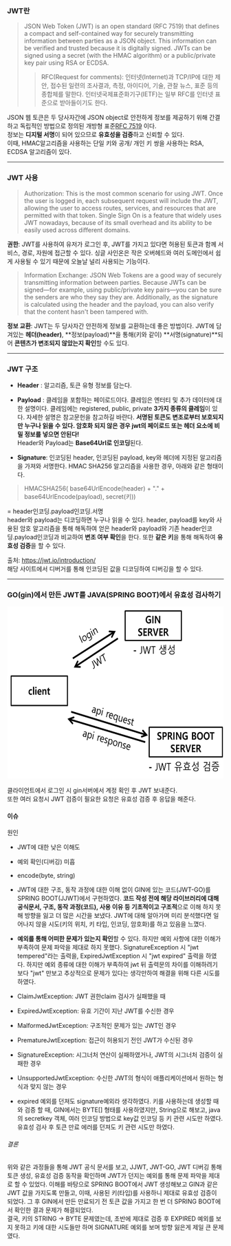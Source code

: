 ### JWT란
> JSON Web Token (JWT) is an open standard (RFC 7519) that defines a compact and self-contained way for securely transmitting information between parties as a JSON object. This information can be verified and trusted because it is digitally signed. JWTs can be signed using a secret (with the HMAC algorithm) or a public/private key pair using RSA or ECDSA.  
>> RFC(Request for comments): 인터넷(Internet)과 TCP/IP에 대한 제안, 접수된 일련의 조사결과, 측정, 아이디어, 기술, 관찰 뉴스, 표준 등의 종합체를 말한다. 인터넷국제표준화기구(IETF)는 일부 RFC를 인터넷 표준으로 받아들이기도 한다.

JSON 웹 토큰은 두 당사자간에 JSON object로 안전하게 정보를 제공하기 위해 간결하고 독립적인 방법으로 정의된 개방형 표준[RFC 7519](https://tools.ietf.org/html/rfc7519) 이다.   
정보는 **디지털 서명**이 되어 있으므로 **유효성을 검증**하고 신뢰할 수 있다.   
이때, HMAC알고리즘을 사용하는 단일 키와 공개/ 개인 키 쌍을 사용하는 RSA, ECDSA 알고리즘이 있다.

---

### JWT 사용 
> Authorization: This is the most common scenario for using JWT. Once the user is logged in, each subsequent request will include the JWT, allowing the user to access routes, services, and resources that are permitted with that token. Single Sign On is a feature that widely uses JWT nowadays, because of its small overhead and its ability to be easily used across different domains.

**권한**: JWT를 사용하여 유저가 로그인 후, JWT를 가지고 있다면 허용된 토큰과 함께 서비스, 경로, 자원에 접근할 수 있다. 싱글 사인온은 작은 오버헤드와 여러 도메인에서 쉽게 사용될 수 있기 때문에 오늘날 널리 사용되는 기능이다.

> Information Exchange: JSON Web Tokens are a good way of securely transmitting information between parties. Because JWTs can be signed—for example, using public/private key pairs—you can be sure the senders are who they say they are. Additionally, as the signature is calculated using the header and the payload, you can also verify that the content hasn't been tampered with.

**정보 교환**: JWT는 두 당사자간 안전하게 정보를 교환하는데 좋은 방법이다. JWT에 담겨있는 **헤더(header)**, **정보(payload)**을 통해(키와 같이) **서명(signature)**되어 **콘텐츠가 변조되지 않았는지 확인**할 수도 있다.   

---

### JWT 구조
- **Header** : 알고리즘, 토큰 유형 정보를 담는다.   

- **Payload** : 클레임을 포함하는 페이로드이다. 클레임은 엔터티 및 추가 데이터에 대한 설명이다. 클레임에는 registered, public, private **3가지 종류의 클레임**이 있다. 자세한 설명은 참고문헌을 참고하길 바란다.
**서명된 토큰도 변조로부터 보호되지만 누구나 읽을 수 있다. 암호화 되지 않은 경우 jwt의 페이로드 또는 헤더 요소에 비밀 정보를 넣으면 안된다!**   
Header와 Payload는 **Base64Url로 인코딩**된다.   

- **Signature**: 인코딩된 header, 인코딩된 payload, key와 헤더에 지정된 알고리즘을 가져와 서명한다. HMAC SHA256 알고리즘을 사용한 경우, 아래와 같은 형태이다.   
> HMACSHA256(
  base64UrlEncode(header) + "." +
  base64UrlEncode(payload),
  secret(키))     

= header인코딩.payload인코딩.서명   
header와 payload는 디코딩하면 누구나 읽을 수 있다. header, payload를 key와 사용된 암호 알고리즘을 통해 해독하여 얻은 header와 payload와 기존 header인코딩.payload인코딩과 비교하여 **변조 여부 확인**을 한다. 또한 **같은 키**을 통해 해독하여 **유효성 검증**을 할 수 있다. 

출처: https://jwt.io/introduction/   
해당 사이트에서 디버거를 통해 인코딩된 값을 디코딩하여 디버깅을 할 수 있다.

---

### GO(gin)에서 만든 JWT를 JAVA(SPRING BOOT)에서 유효성 검사하기
<p align="center"><img src="./img/JWT흐름도.png" alt="JWT 흐름" width="600px" height="400px" /></p>


클라이언트에서 로그인 시 gin서버에서 계정 확인 후 JWT 보내준다.   
또한 여러 요청시 JWT 검증이 필요한 요청은 유효성 검증 후 응답을 해준다.


#### 이슈
원인
- JWT에 대한 낮은 이해도
- 예외 확인(디버깅) 미흡
- encode(byte, string)   
   
- JWT에 대한 구조, 동작 과정에 대한 이해 없이 GIN에 있는 코드(JWT-GO)를 SPRING BOOT(JJWT)에서 구현하였다. **코드 작성 전에 해당 라이브러리에 대해 공식문서, 구조, 동작 과정(코드), 사용 이유 등 기초적이고 구조적**으로 이해 하지 못해 방향을 잃고 더 많은 시간을 보냈다. JWT에 대해 알아가며 미리 분석했다면 일어나지 않을 시도(키의 위치, 키 타입, 인코딩, 암호화)를 하고 있음을 느꼈다.   
   
- **예외를 통해 어떠한 문제가 있는지 확인**할 수 있다. 하지만 예외 사항에 대한 이해가 부족하여 문제 파악을 제대로 하지 못했다. SignatureException 시 "jwt tempered"라는 출력을, ExpiredJwtException 시 "jwt expired" 출력을 하였다. 하지만 예외 종류에 대한 이해가 부족하여 jwt 뒤 출력문의 차이를 이해하려기 보다 "jwt" 만보고 추상적으로 문제가 있다는 생각만하여 해결을 위해 다른 시도를 하였다.
- ClaimJwtException: JWT 권한claim 검사가 실패했을 때
- ExpiredJwtException: 유효 기간이 지난 JWT를 수신한 경우
- MalformedJwtException: 구조적인 문제가 있는 JWT인 경우
- PrematureJwtException: 접근이 허용되기 전인 JWT가 수신된 경우
- SignatureException: 시그너처 연산이 실패하였거나, JWT의 시그너처 검증이 실패한 경우
- UnsupportedJwtException: 수신한 JWT의 형식이 애플리케이션에서 원하는 형식과 맞지 않는 경우
   
   
- expired 예외를 던져도 signature예외라 생각하였다. 키를 사용하는데 생성할 때와 검증 할 때, GIN에서는 BYTE[] 형태를 사용하였지만, String으로 해보고, java의 secretkey 객체, 여러 인코딩 방법으로 key값 인코딩 등 키 관련 시도만 하였다. 유효성 검사 후 토큰 만료 에러를 던져도 키 관련 시도만 하였다.
   
   
   
###### 결론   
위와 같은 과정들을 통해 JWT 공식 문서를 보고, JJWT, JWT-GO, JWT 디버깅 통해 토큰 생성, 유효성 검증 동작을 확인하며 JWT가 던지는 예외를 통해 문제 파악을 제대로 할 수 있었다. 이해를 바탕으로 SPRING BOOT에서 JWT 생성해보고 GIN과 같은 JWT 값을 가지도록 만들고, 이때, 사용된 키(타입)를 사용하니 제대로 유효성 검증이 되었다. 그 후 GIN에서 만든 만료되기 전 토큰 값을 가지고 한 번 더 SPRING BOOT에서 확인한 결과 문제가 해결되었다.   
결국, 키의 STRING -> BYTE 문제였는데, 초반에 제대로 검증 후 EXPIRED 예외를 보지 못하고 키에 대한 시도들만 하며 SIGNATURE 예외를 보며 방향 잃은게 제일 큰 문제였다.
